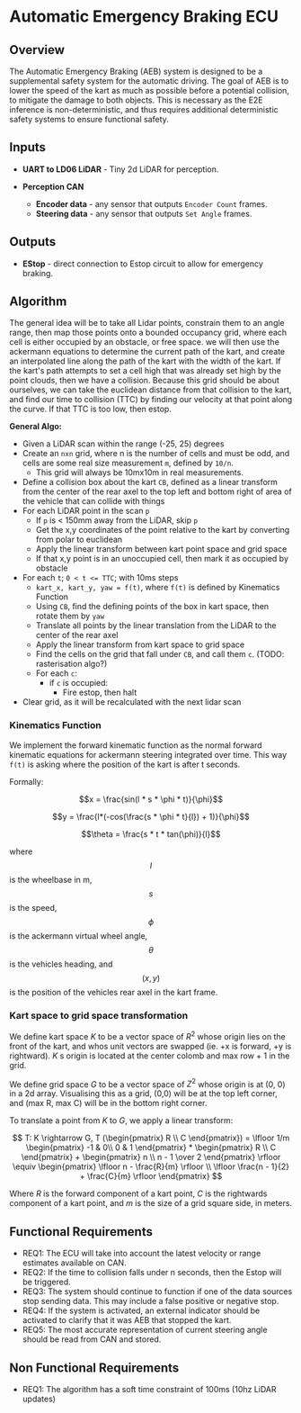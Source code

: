 # Automatic Emergency Braking ECU

## Overview
The Automatic Emergency Braking (AEB) system is designed to be a supplemental safety system
for the automatic driving. The goal of AEB is to lower the speed of the kart as much as possible
before a potential collision, to mitigate the damage to both objects. This is necessary as the E2E inference
is non-deterministic, and thus requires additional deterministic safety systems to ensure functional safety.    

## Inputs
- **UART to LD06 LiDAR** - Tiny 2d LiDAR for perception.

- **Perception CAN**
  - **Encoder data** - any sensor that outputs `Encoder Count` frames.
  - **Steering data** - any sensor that outputs `Set Angle` frames.

## Outputs 
- **EStop** - direct connection to Estop circuit to allow for emergency braking.

## Algorithm
The general idea will be to take all Lidar points, constrain them to an angle range, then map those 
points onto a bounded occupancy grid, where each cell is either occupied by an obstacle, or free space.
we will then use the ackermann equations to determine the current path
of the kart, and create an interpolated line along the path of the kart with the width of the kart.
If the kart's path attempts to set a cell high that was already set high by the point clouds, then we have a collision.
Because this grid should be about ourselves, we can take the euclidean distance from that collision to the kart,
and find our time to collision (TTC) by finding our velocity at that point along the curve. If that TTC is too low, then estop.

**General Algo:**
- Given a LiDAR scan within the range (-25, 25) degrees
- Create an `nxn` grid, where n is the number of cells and must be odd, and cells are some real size measurement `m`, defined by `10/n`.
  - This grid will always be 10mx10m in real measurements.
- Define a collision box about the kart `CB`, defined as a linear transform from the center of the rear axel to the top left and bottom right of area of the vehicle that can collide with things
- For each LiDAR point in the scan `p`
  - If `p` is < 150mm away from the LiDAR, skip `p`
  - Get the x,y coordinates of the point relative to the kart by converting from polar to euclidean
  - Apply the linear transform between kart point space and grid space
  - If that x,y point is in an unoccupied cell, then mark it as occupied by obstacle
- For each `t`; `0 < t <= TTC`; with 10ms steps
  - `kart_x, kart_y, yaw = f(t)`, where `f(t)` is defined by Kinematics Function
  - Using `CB`, find the defining points of the box in kart space, then rotate them by `yaw`
  - Translate all points by the linear translation from the LiDAR to the center of the rear axel 
  - Apply the linear transform from kart space to grid space
  - Find the cells on the grid that fall under `CB`, and call them `c`. (TODO: rasterisation algo?)
  - For each `c`:
    - if `c` is occupied:
      - Fire estop, then halt
- Clear grid, as it will be recalculated with the next lidar scan

### Kinematics Function
We implement the forward kinematic function as the normal forward kinematic equations for ackermann steering integrated 
over time. This way `f(t)` is asking where the position of the kart is after t seconds.

Formally:

$$x = \frac{sin(l * s * \phi * t)}{\phi}$$

$$y = \frac{l*(-cos(\frac{s * \phi * t}{l}) + 1)}{\phi}$$

$$\theta = \frac{s * t * tan(\phi)}{l}$$

where $$l$$ is the wheelbase in m, $$s$$ is the speed, $$\phi$$ is the ackermann virtual wheel angle, $$\theta$$ is the vehicles
heading, and $$(x, y)$$ is the position of the vehicles rear axel in the kart frame.

### Kart space to grid space transformation
We define kart space $K$ to be a vector space of $R^2$ whose origin lies on the front of the kart, and whos unit vectors are swapped (ie. +x is forward, +y is rightward). $K$ s origin is located at the center colomb and max row + 1 in the grid.

We define grid space $G$ to be a vector space of $Z^2$ whose origin is at (0, 0) in a 2d array. Visualising this as a grid, (0,0) will be at the top left corner, and (max R, max C) will be in the bottom right corner.

To translate a point from $K$ to $G$, we apply a linear transform:

$$ T: K \rightarrow G,
T (\begin{pmatrix}
R \\
C
\end{pmatrix}) = 
\lfloor
1/m
\begin{pmatrix}
  -1 & 0\\ 
  0 & 1
\end{pmatrix}
*
\begin{pmatrix}
R \\
C
\end{pmatrix}
+
\begin{pmatrix}
n \\
n - 1 \over 2
\end{pmatrix}
\rfloor
\equiv
\begin{pmatrix}
\lfloor n - \frac{R}{m} \rfloor \\
\lfloor \frac{n - 1}{2} + \frac{C}{m} \rfloor
\end{pmatrix}
$$

Where $R$ is the forward component of a kart point, $C$ is the rightwards component of a kart point, and $m$ is the size of a grid square side, in meters.

## Functional Requirements
- REQ1: The ECU will take into account the latest velocity or range estimates available on CAN.
- REQ2: If the time to collision falls under n seconds, then the Estop will be triggered.
- REQ3: The system should continue to function if one of the data sources stop sending data. This may include
a false positive or negative stop.
- REQ4: If the system is activated, an external indicator should be activated to clarify that it was AEB that stopped the 
kart.
- REQ5: The most accurate representation of current steering angle should be read from CAN and stored.

## Non Functional Requirements
- REQ1: The algorithm has a soft time constraint of 100ms (10hz LiDAR updates)
